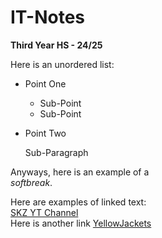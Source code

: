 # IT-Notes
**Third Year HS - 24/25**

Here is an unordered list:
* Point One
   * Sub-Point
   * Sub-Point
* Point Two

  Sub-Paragraph

Anyways, here is an example of a  
_softbreak_.

Here are examples of linked text:  
[SKZ YT Channel](https://www.youtube.com/c/StrayKids/videos)  
Here is another link [YellowJackets][link]  


[link]: https://g.co/kgs/n2hV7DR


  
  
